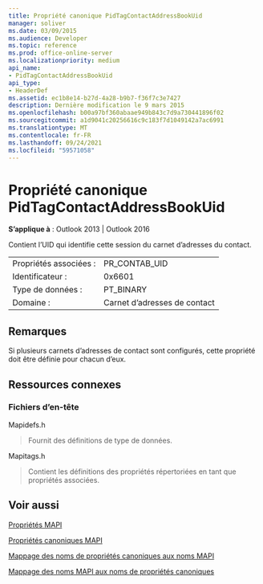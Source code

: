 ```yaml
---
title: Propriété canonique PidTagContactAddressBookUid
manager: soliver
ms.date: 03/09/2015
ms.audience: Developer
ms.topic: reference
ms.prod: office-online-server
ms.localizationpriority: medium
api_name:
- PidTagContactAddressBookUid
api_type:
- HeaderDef
ms.assetid: ec1b8e14-b27d-4a28-b9b7-f36f7c3e7427
description: Dernière modification le 9 mars 2015
ms.openlocfilehash: b00a97bf360abaae949b843c7d9a730441896f02
ms.sourcegitcommit: a1d9041c20256616c9c183f7d1049142a7ac6991
ms.translationtype: MT
ms.contentlocale: fr-FR
ms.lasthandoff: 09/24/2021
ms.locfileid: "59571058"
---
```

# <a name="pidtagcontactaddressbookuid-canonical-property"></a>Propriété canonique PidTagContactAddressBookUid

  
  
**S’applique à** : Outlook 2013 | Outlook 2016 
  
Contient l’UID qui identifie cette session du carnet d’adresses du contact.
  
|||
|:-----|:-----|
|Propriétés associées :  <br/> |PR_CONTAB_UID  <br/> |
|Identificateur :  <br/> |0x6601  <br/> |
|Type de données :  <br/> |PT_BINARY  <br/> |
|Domaine :  <br/> |Carnet d’adresses de contact  <br/> |
   
## <a name="remarks"></a>Remarques

Si plusieurs carnets d’adresses de contact sont configurés, cette propriété doit être définie pour chacun d’eux. 
  
## <a name="related-resources"></a>Ressources connexes

### <a name="header-files"></a>Fichiers d’en-tête

Mapidefs.h
  
> Fournit des définitions de type de données.
    
Mapitags.h
  
> Contient les définitions des propriétés répertoriées en tant que propriétés associées.
    
## <a name="see-also"></a>Voir aussi



[Propriétés MAPI](mapi-properties.md)
  
[Propriétés canoniques MAPI](mapi-canonical-properties.md)
  
[Mappage des noms de propriétés canoniques aux noms MAPI](mapping-canonical-property-names-to-mapi-names.md)
  
[Mappage des noms MAPI aux noms de propriétés canoniques](mapping-mapi-names-to-canonical-property-names.md)

